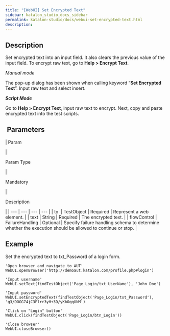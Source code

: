 ```yaml
---
title: "[WebUI] Set Encrypted Text" 
sidebar: katalon_studio_docs_sidebar
permalink: katalon-studio/docs/webui-set-encrypted-text.html 
description: 
---
```

Description
-----------

Set encrypted text into an input field. It also clears the previous value of the input field. To encrypt raw text, go to **Help > Encrypt Text**.

_Manual mode_

The pop-up dialog has been shown when calling keyword “**Set Encrypted Text**”. Input raw text and select insert.

**_Script Mode_**

Go to **Help > Encrypt Text**, input raw text to encrypt. Next, copy and paste encrypted text into the test scripts.

 Parameters
-----------

| 
Param

 | 

Param Type

 | 

Mandatory

 | 

Description

 |
| --- | --- | --- | --- |
| to  | TestObject | Required | Represent a web element. |
| text | String | Required | The encrypted text. |
| flowControl | FailureHandling | Optional | Specify failure handling schema to determine whether the execution should be allowed to continue or stop. |

Example
-------

Set the encrypted text to txt_Password of a login form.

```
'Open browser and navigate to AUT'
WebUI.openBrowser('http://demoaut.katalon.com/profile.php#login')

'Input username'
WebUI.setText(findTestObject('Page_Login/txt_UserName'), 'John Doe')

'Input password'
WebUI.setEncryptedText(findTestObject('Page_Login/txt_Password'), 'g3/DOGG74jC3Flrr3yH+3D/yKbOqqUNM')

'Click on "Login" button'
WebUI.click(findTestObject('Page_Login/btn_Login'))

'Close browser'
WebUI.closeBrowser()
```